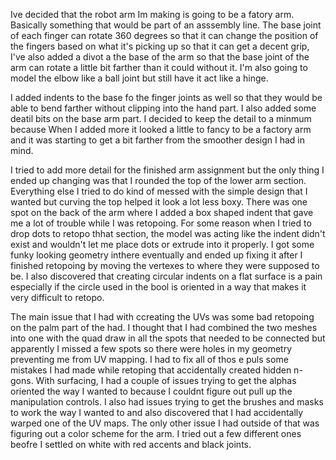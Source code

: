 Ive decided that the robot arm Im making is going to be a fatory arm. Basically something that would be part of an asssembly line. The base joint of each finger can rotate 360 degrees so that it can change the position of the fingers based on what it's picking up so that it can get a decent grip, I've also added a divot a the base of the arm so that the base joint of the arm can rotate a little bit farther than it could without it. I'm also going to model the elbow like a ball joint but still have it act like a hinge.

I added indents to the base fo the finger joints as well so that they would be able to bend farther without clipping into the hand part. I also added some deatil bits on the base arm part. I decided to keep the detail to a minmum because When I added more it looked a little to fancy to be a factory arm and it was starting to get a bit farther from the smoother design I had in mind.

I tried to add more detail for the finished arm assignment but the only thing I ended up changing was that I rounded the top of the lower arm section. Everything else I  tried to do kind of messed with the simple design that I wanted but curving the top helped it look a lot less boxy. There was one spot on the back of the arm where I added a box shaped indent that gave me a lot of trouble while I was retopoing. For some reason when I tried to drop dots to retopo thhat section, the model was acting like the indent didn't exist and wouldn't let me place dots or extrude into it properly. I got some funky looking geometry inthere eventually and ended up fixing it after I finished retopoing by moving the vertexes to where they were supposed to be. I also discovered that creating circular indents on a flat surface is a pain especially if the circle used in the bool is oriented in a way that makes it very difficult to retopo.

The main issue that I had with ccreating the UVs was some bad retopoing on the palm part of the had. I thought that I had combined the two meshes into one with the quad draw in all the spots that needed to be connected but apparently I missed a few spots so there were holes in my geometry preventing me from UV mapping. I had to fix all of thos e puls some mistakes I had made while retoping that accidentally created hidden n-gons. With surfacing, I had a couple of issues trying to get the alphas oriented the way I wanted to because I couldnt figure out pull up the manipulation controls. I also had issues trying to get the brushes and masks to work the way I wanted to and also discovered that I had accidentally warped one of the UV maps. The only other issue I had outside of that was figuring out a color scheme for the arm. I tried out a few different ones beofre I settled on white with red accents and black joints.
